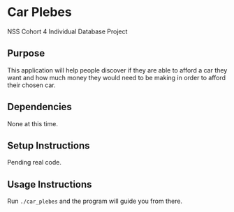 Car Plebes
==========

NSS Cohort 4 Individual Database Project

## Purpose

This application will help people discover if they are able to afford a car they want and how much money they would need to be making in order to afford their chosen car.

## Dependencies

None at this time.

## Setup Instructions

Pending real code.

## Usage Instructions

Run `./car_plebes` and the program will guide you from there.
